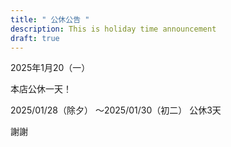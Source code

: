 ```yaml
---
title: " 公休公告 "
description: This is holiday time announcement
draft: true
---
```

2025年1月20（一）

本店公休一天！

2025/01/28（除夕）
～2025/01/30（初二）
公休3天

謝謝